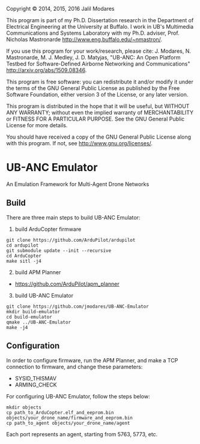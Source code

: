 Copyright © 2014, 2015, 2016 Jalil Modares

This program is part of my Ph.D. Dissertation research in the Department of Electrical Engineering at the University at Buffalo. I work in UB's Multimedia Communications and Systems Laboratory with my Ph.D. adviser, Prof. Nicholas Mastronarde <http://www.eng.buffalo.edu/~nmastron/>.

If you use this program for your work/research, please cite:
J. Modares, N. Mastronarde, M. J. Medley, J. D. Matyjas, "UB-ANC: An Open Platform Testbed for Software-Defined Airborne Networking and Communications" <http://arxiv.org/abs/1509.08346>.

This program is free software: you can redistribute it and/or modify it under the terms of the GNU General Public License as published by the Free Software Foundation, either version 3 of the License, or any later version.

This program is distributed in the hope that it will be useful, but WITHOUT ANY WARRANTY; without even the implied warranty of MERCHANTABILITY or FITNESS FOR A PARTICULAR PURPOSE. See the GNU General Public License for more details.

You should have received a copy of the GNU General Public License along with this program. If not, see <http://www.gnu.org/licenses/>.

# UB-ANC Emulator
An Emulation Framework for Multi-Agent Drone Networks

Build
--------------

There are three main steps to build UB-ANC Emulator:

1) build ArduCopter firmware

```
git clone https://github.com/ArduPilot/ardupilot
cd ardupilot
git submodule update --init --recursive
cd ArduCopter
make sitl -j4
```

2) build APM Planner 
  - https://github.com/ArduPilot/apm_planner

3) build UB-ANC Emulator

```
git clone https://github.com/jmodares/UB-ANC-Emulator
mkdir build-emulator
cd build-emulator
qmake ../UB-ANC-Emulator
make -j4
```

Configuration
-------------

In order to configure firmware, run the APM Planner, and make a TCP connection to firmware, and change these parameters:
  - SYSID_THISMAV
  - ARMING_CHECK

For configuring UB-ANC Emulator, follow the steps below:

```
mkdir objects
cp path_to_ArduCopter.elf_and_eeprom.bin objects/your_drone_name/firmware_and_eeprom.bin
cp path_to_agent objects/your_drone_name/agent
```

Each port represents an agent, starting from 5763, 5773, etc.
